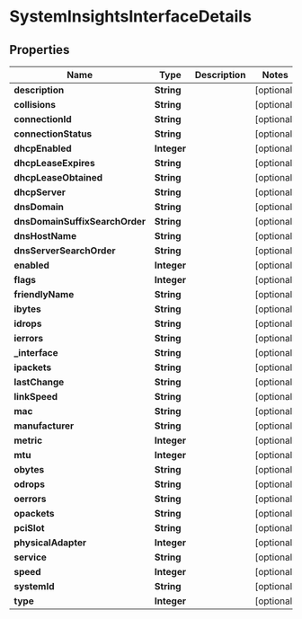 

# SystemInsightsInterfaceDetails


## Properties

| Name | Type | Description | Notes |
|------------ | ------------- | ------------- | -------------|
|**description** | **String** |  |  [optional] |
|**collisions** | **String** |  |  [optional] |
|**connectionId** | **String** |  |  [optional] |
|**connectionStatus** | **String** |  |  [optional] |
|**dhcpEnabled** | **Integer** |  |  [optional] |
|**dhcpLeaseExpires** | **String** |  |  [optional] |
|**dhcpLeaseObtained** | **String** |  |  [optional] |
|**dhcpServer** | **String** |  |  [optional] |
|**dnsDomain** | **String** |  |  [optional] |
|**dnsDomainSuffixSearchOrder** | **String** |  |  [optional] |
|**dnsHostName** | **String** |  |  [optional] |
|**dnsServerSearchOrder** | **String** |  |  [optional] |
|**enabled** | **Integer** |  |  [optional] |
|**flags** | **Integer** |  |  [optional] |
|**friendlyName** | **String** |  |  [optional] |
|**ibytes** | **String** |  |  [optional] |
|**idrops** | **String** |  |  [optional] |
|**ierrors** | **String** |  |  [optional] |
|**_interface** | **String** |  |  [optional] |
|**ipackets** | **String** |  |  [optional] |
|**lastChange** | **String** |  |  [optional] |
|**linkSpeed** | **String** |  |  [optional] |
|**mac** | **String** |  |  [optional] |
|**manufacturer** | **String** |  |  [optional] |
|**metric** | **Integer** |  |  [optional] |
|**mtu** | **Integer** |  |  [optional] |
|**obytes** | **String** |  |  [optional] |
|**odrops** | **String** |  |  [optional] |
|**oerrors** | **String** |  |  [optional] |
|**opackets** | **String** |  |  [optional] |
|**pciSlot** | **String** |  |  [optional] |
|**physicalAdapter** | **Integer** |  |  [optional] |
|**service** | **String** |  |  [optional] |
|**speed** | **Integer** |  |  [optional] |
|**systemId** | **String** |  |  [optional] |
|**type** | **Integer** |  |  [optional] |



